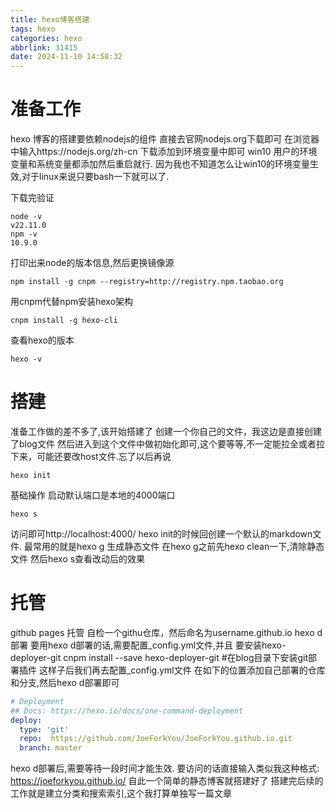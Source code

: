 ```yaml
---
title: hexo博客搭建
tags: hexo
categories: hexo
abbrlink: 31415
date: 2024-11-10 14:58:32
---
```

# 准备工作
hexo 博客的搭建要依赖nodejs的组件
直接去官网nodejs.org下载即可
在浏览器中输入https://nodejs.org/zh-cn
下载添加到环境变量中即可
win10 用户的环境变量和系统变量都添加然后重启就行.
因为我也不知道怎么让win10的环境变量生效,对于linux来说只要bash一下就可以了.

下载完验证
```shell
node -v
v22.11.0
npm -v
10.9.0
```
打印出来node的版本信息,然后更换镜像源
```shell
npm install -g cnpm --registry=http://registry.npm.taobao.org
```
用cnpm代替npm安装hexo架构
```
cnpm install -g hexo-cli  
```
查看hexo的版本
```shell
hexo -v
```
# 搭建
准备工作做的差不多了,该开始搭建了
创建一个你自己的文件，我这边是直接创建了blog文件
然后进入到这个文件中做初始化即可,这个要等等,不一定能拉全或者拉下来，可能还要改host文件.忘了以后再说
```shell
hexo init
```
基础操作
启动默认端口是本地的4000端口
```shell
hexo s
```
访问即可http://localhost:4000/
hexo init的时候回创建一个默认的markdown文件.
最常用的就是hexo g 生成静态文件
在hexo g之前先hexo clean一下,清除静态文件
然后hexo s查看改动后的效果
# 托管
github pages 托管
自检一个githu仓库，然后命名为username.github.io
hexo d 部署
要用hexo d部署的话,需要配置_config.yml文件,并且
要安装hexo-deployer-git
cnpm install --save hexo-deployer-git #在blog目录下安装git部署插件
这样子后我们再去配置_config.yml文件
在如下的位置添加自己部署的仓库和分支,然后hexo d部署即可
```yml
# Deployment
## Docs: https://hexo.io/docs/one-command-deployment
deploy:
  type: 'git'
  repo:  https://github.com/JoeForkYou/JoeForkYou.github.io.git
  branch: master
```
hexo d部署后,需要等待一段时间才能生效.
要访问的话直接输入类似我这种格式:
https://joeforkyou.github.io/
自此一个简单的静态博客就搭建好了
搭建完后续的工作就是建立分类和搜索索引,这个我打算单独写一篇文章